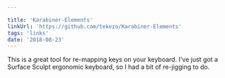 ```yaml
---

title: 'Karabiner-Elements'
linkUrl: 'https://github.com/tekezo/Karabiner-Elements'
tags: 'links'
date: '2018-08-23'
---
```


This is a great tool for re-mapping keys on your keyboard. I've just got a Surface Sculpt ergonomic keyboard, so I had a bit of re-jigging to do.
